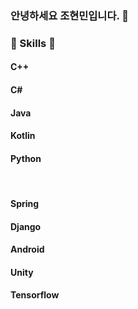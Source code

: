 ### 안녕하세요 조현민입니다. 👋

<h3>🌱 Skills 🌱</h3>
<p>
  <h4>C++</h4>
  <h4>C#</h4>
  <h4>Java</h4>
  <h4>Kotlin</h4>
  <h4>Python</h4>
    
  </br>  
  <h4>Spring</h4>
  <h4>Django</h4>
  <h4>Android</h4>
  <h4>Unity</h4>
  <h4>Tensorflow</h4>
  
</p>

<!--
**joehyeonmin/joehyeonmin** is a ✨ _special_ ✨ repository because its `README.md` (this file) appears on your GitHub profile.

Here are some ideas to get you started:

- 🔭 I’m currently working on ...
- 🌱 I’m currently learning ...
- 👯 I’m looking to collaborate on ...
- 🤔 I’m looking for help with ...
- 💬 Ask me about ...
- 📫 How to reach me: ...
- 😄 Pronouns: ...
- ⚡ Fun fact: ...
-->
